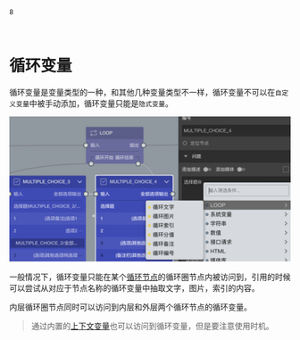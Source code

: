 ```index
8
```
```tag

```
```summary

```

# 循环变量

循环变量是变量类型的一种，和其他几种变量类型不一样，循环变量不可以在`自定义变量`中被手动添加，循环变量只能是`隐式变量`。

<img src='./images/loop-type.png'>

一般情况下，循环变量只能在某个[循环节点](../nodes/loop.md)的循环圈节点内被访问到，引用的时候可以尝试从对应于节点名称的循环变量中抽取文字，图片，索引的内容。

内层循环圈节点同时可以访问到内层和外层两个循环节点的循环变量。

> 通过内置的[上下文变量](./build-in.md#上下文)也可以访问到循环变量，但是要注意使用时机。

